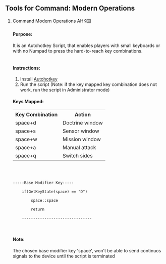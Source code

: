 <h2>Tools for Command: Modern Operations</h2>
<ol type="1">
    <li>Command Modern Operations AHK⌨️</li>
    <h4>Purpose:</h4>
    &Tab; It is an Autohotkey Script, that enables players with small keyboards or with no Numpad to press the hard-to-reach key combinations.
    <br>
    <br>
    <h4>Instructions:</h4>
    <ol name="AHK Instructions" type="1">
        <li>Install <a href="https://www.autohotkey.com/" name="Proceed to autohotkey.com Homepage" target="_blank">Autohotkey</a></li>
        <li>Run the script (Note: if the key mapped key combination does not work, run the script in Administrator mode)</li>
    </ol>
    <h4>Keys Mapped:</h4>
    <table>
        <tr>
            <th>Key Combination</th>
            <th>Action</th>
        </tr>
        <tr>
            <td>space+d</td>
            <td>Doctrine window</td>
        </tr>
        <tr>
            <td>space+s</td>
            <td>Sensor window</td>
        </tr>
        <tr>
            <td>space+w</td>
            <td>Mission window</td>
        </tr>
        <tr>
            <td>space+a</td>
            <td>Manual attack</td>
        </tr>
        <tr>
            <td>space+q</td>
            <td>Switch sides</td>
        </tr>
    </table>
        <br>
        <br>
    <p>
    <code>-----Base Modifier Key-----<br>
    if(GetKeyState(space) == "D")<br>
        space::space<br>
        return<br>
    -------------------------------</code><br>
    </p>
    <br>
    <h4>Note:</h4>
        <p>&Tab;The chosen base modifier key 'space', won't be able to send continuos signals to the device until the script is terminated<br>
        </p>
